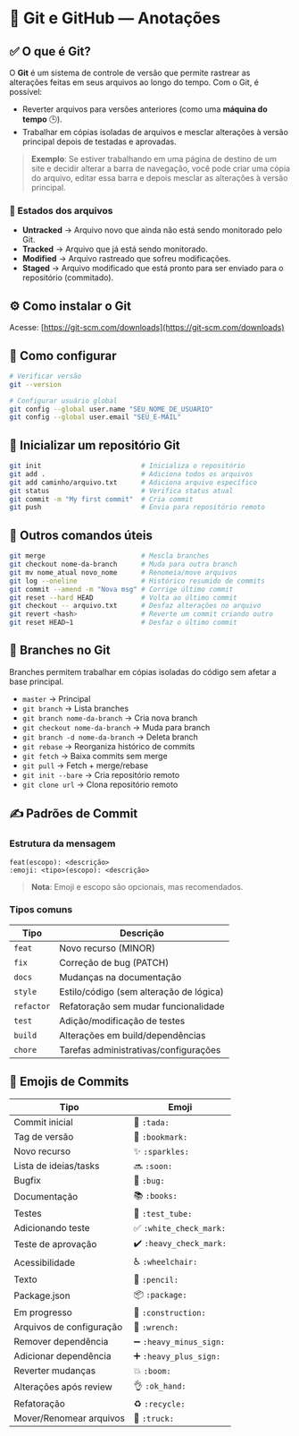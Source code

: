 
# 📘 Git e GitHub — Anotações

## ✅ O que é Git?

O **Git** é um sistema de controle de versão que permite rastrear as alterações feitas em seus arquivos ao longo do tempo. Com o Git, é possível:

- Reverter arquivos para versões anteriores (como uma **máquina do tempo** 🕒).
- Trabalhar em cópias isoladas de arquivos e mesclar alterações à versão principal depois de testadas e aprovadas.

> **Exemplo**: Se estiver trabalhando em uma página de destino de um site e decidir alterar a barra de navegação, você pode criar uma cópia do arquivo, editar essa barra e depois mesclar as alterações à versão principal.

### 📄 Estados dos arquivos

- **Untracked** → Arquivo novo que ainda não está sendo monitorado pelo Git.
- **Tracked** → Arquivo que já está sendo monitorado.
- **Modified** → Arquivo rastreado que sofreu modificações.
- **Staged** → Arquivo modificado que está pronto para ser enviado para o repositório (commitado).

## ⚙️ Como instalar o Git

Acesse: [https://git-scm.com/downloads](https://git-scm.com/downloads)

## 🔧 Como configurar

```bash
# Verificar versão
git --version

# Configurar usuário global
git config --global user.name "SEU_NOME_DE_USUARIO"
git config --global user.email "SEU_E-MAIL"
```

## 🚀 Inicializar um repositório Git

```bash
git init                         # Inicializa o repositório
git add .                        # Adiciona todos os arquivos
git add caminho/arquivo.txt      # Adiciona arquivo específico
git status                       # Verifica status atual
git commit -m "My first commit"  # Cria commit
git push                         # Envia para repositório remoto
```

## 🔁 Outros comandos úteis

```bash
git merge                        # Mescla branches
git checkout nome-da-branch      # Muda para outra branch
git mv nome_atual novo_nome      # Renomeia/move arquivos
git log --oneline                # Histórico resumido de commits
git commit --amend -m "Nova msg" # Corrige último commit
git reset --hard HEAD            # Volta ao último commit
git checkout -- arquivo.txt      # Desfaz alterações no arquivo
git revert <hash>                # Reverte um commit criando outro
git reset HEAD~1                 # Desfaz o último commit
```

## 🌿 Branches no Git

Branches permitem trabalhar em cópias isoladas do código sem afetar a base principal.

- `master` → Principal
- `git branch` → Lista branches
- `git branch nome-da-branch` → Cria nova branch
- `git checkout nome-da-branch` → Muda para branch
- `git branch -d nome-da-branch` → Deleta branch
- `git rebase` → Reorganiza histórico de commits
- `git fetch` → Baixa commits sem merge
- `git pull` → Fetch + merge/rebase
- `git init --bare` → Cria repositório remoto
- `git clone url` → Clona repositório remoto

## ✍️ Padrões de Commit

### Estrutura da mensagem

```
feat(escopo): <descrição>
:emoji: <tipo>(escopo): <descrição>
```

> **Nota**: Emoji e escopo são opcionais, mas recomendados.

### Tipos comuns

| Tipo     | Descrição |
|----------|-----------|
| `feat`   | Novo recurso (MINOR) |
| `fix`    | Correção de bug (PATCH) |
| `docs`   | Mudanças na documentação |
| `style`  | Estilo/código (sem alteração de lógica) |
| `refactor` | Refatoração sem mudar funcionalidade |
| `test`   | Adição/modificação de testes |
| `build`  | Alterações em build/dependências |
| `chore`  | Tarefas administrativas/configurações |

## 🧩 Emojis de Commits

| Tipo                     | Emoji |
|--------------------------|-------|
| Commit inicial           | 🎉 `:tada:` |
| Tag de versão            | 🔖 `:bookmark:` |
| Novo recurso             | ✨ `:sparkles:` |
| Lista de ideias/tasks    | 🔜 `:soon:` |
| Bugfix                   | 🐛 `:bug:` |
| Documentação             | 📚 `:books:` |
| Testes                   | 🧪 `:test_tube:` |
| Adicionando teste        | ✅ `:white_check_mark:` |
| Teste de aprovação       | ✔️ `:heavy_check_mark:` |
| Acessibilidade           | ♿ `:wheelchair:` |
| Texto                    | 📝 `:pencil:` |
| Package.json             | 📦 `:package:` |
| Em progresso             | 🚧 `:construction:` |
| Arquivos de configuração | 🔧 `:wrench:` |
| Remover dependência      | ➖ `:heavy_minus_sign:` |
| Adicionar dependência    | ➕ `:heavy_plus_sign:` |
| Reverter mudanças        | 💥 `:boom:` |
| Alterações após review   | 👌 `:ok_hand:` |
| Refatoração              | ♻️ `:recycle:` |
| Mover/Renomear arquivos  | 🚚 `:truck:` |
